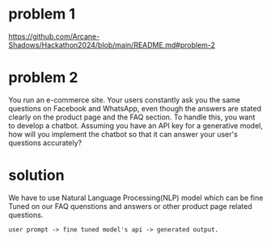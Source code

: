 # problem 1
https://github.com/Arcane-Shadows/Hackathon2024/blob/main/README.md#problem-2
# problem 2
You run an e-commerce site. Your users constantly ask you the same questions on Facebook and WhatsApp, even though the answers are stated clearly on the product page and the FAQ section. To handle this, you want to develop a chatbot. Assuming you have an API key for a generative model, how will you implement the chatbot so that it can answer your user's questions accurately?

# solution

 We have to use Natural Language Processing(NLP) model which can be fine Tuned on our FAQ quenstions and answers or other product page related questions.

    user prompt -> fine tuned model's api -> generated output.




